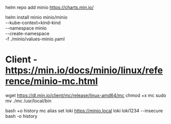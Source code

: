 helm repo add minio https://charts.min.io/

helm install minio minio/minio \
    --kube-context=kind-kind \
    --namespace minio \
    --create-namespace \
    -f ./minio/values-minio.yaml

# Client - https://min.io/docs/minio/linux/reference/minio-mc.html
wget https://dl.min.io/client/mc/release/linux-amd64/mc
chmod +x mc
sudo mv ./mc /usr/local/bin

bash +o history
mc alias set loki https://minio.local loki loki1234 --insecure
bash -o history

